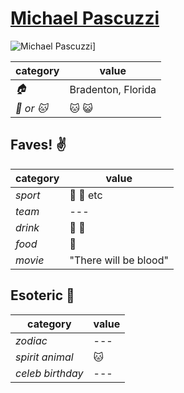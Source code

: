 # [Michael Pascuzzi](https://github.com/gatorpazz)

![Michael Pascuzzi](https://avatars0.githubusercontent.com/u/12232226?v=3&s=460)]

| category | value |
|-----------|-------|
| _:house:_ | Bradenton, Florida |
| _:dog: or :cat:_ | :cat: :smiley_cat: |

## Faves! :v:

| category | value |
|----------|--------|
| _sport_  | :football: :basketball: etc |
| _team_   | --- |
| _drink_  | :beer: :wine_glass: |
| _food_   | :sheep: |
| _movie_  | "There will be blood" |

## Esoteric :crystal_ball:

| category | value |
|----------|-------|
| _zodiac_ | --- |
| _spirit animal_ | :cat: |
| _celeb birthday_ | --- |
